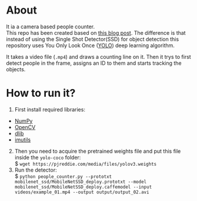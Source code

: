 # About
It ia a camera based people counter.   
This repo has been created based on [this blog post](https://www.pyimagesearch.com/2018/08/13/opencv-people-counter/). The difference is that instead of using the Single Shot Detector(SSD) for object detection this repository uses You Only Look Once ([YOLO](https://www.pyimagesearch.com/2018/11/12/yolo-object-detection-with-opencv/)) deep learning algorithm.

It takes a video file (`.mp4`) and draws a counting line on it. Then it trys to first detect people in the frame, assigns an ID to them and starts tracking the objects.
 
# How to run it?

1. First install required libraries:  
  * [NumPy](https://numpy.org/)
  * [OpenCV](https://www.pyimagesearch.com/opencv-tutorials-resources-guides/)
  * [dlib](http://dlib.net/)
  * [imutils](https://github.com/jrosebr1/imutils)
2. Then you need to acquire the pretrained weights file and put this file inside the `yolo-coco` folder:    
$ `wget https://pjreddie.com/media/files/yolov3.weights`
3. Run the detector:   
$ `python people_counter.py --prototxt mobilenet_ssd/MobileNetSSD_deploy.prototxt --model mobilenet_ssd/MobileNetSSD_deploy.caffemodel --input videos/example_01.mp4 --output output/output_02.avi`
